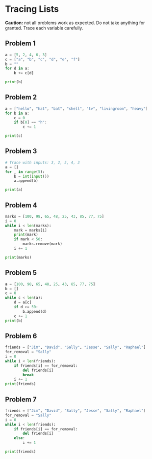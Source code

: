 # Tracing Lists
**Caution:** not all problems work as expected. Do not take anything for granted. Trace each variable carefully.

## Problem 1
```python
a = [5, 2, 4, 6, 3]
c = ["a", "b", "c", "d", "e", "f"]
b = ""
for d in a:
    b += c[d]

print(b)
```

## Problem 2
```python
a = ["hello", "hat", "bat", "shell", "tv", "livingroom", "heavy"]
for b in a:
    c = 0
    if b[0] == "h":
        c += 1

print(c)
```

## Problem 3
```python
# Trace with inputs: 3, 2, 5, 4, 3
a = []
for _ in range(5):
    b = int(input())
    a.append(b) 

print(a)
```

## Problem 4
```python
marks = [100, 98, 65, 48, 25, 43, 85, 77, 75]
i = 0
while i < len(marks):
    mark = marks[i]
    print(mark)
    if mark < 50:
        marks.remove(mark)
    i += 1

print(marks)
```

## Problem 5
```python
a = [100, 98, 65, 48, 25, 43, 85, 77, 75]
b = []
c = 0
while c < len(a):
    d = a[c]
    if d >= 50:
        b.append(d)
    c += 1
print(b)
```

## Problem 6
```python
friends = ["Jim", "David", "Sally", "Jesse", "Sally", "Raphael"]
for_removal = "Sally"
i = 0
while i < len(friends):
    if friends[i] == for_removal:
        del friends[i]
        break
    i += 1
print(friends)
```

## Problem 7
```python
friends = ["Jim", "David", "Sally", "Jesse", "Sally", "Raphael"]
for_removal = "Sally"
i = 0
while i < len(friends):
    if friends[i] == for_removal:
        del friends[i]
    else:
        i += 1

print(friends)
```

